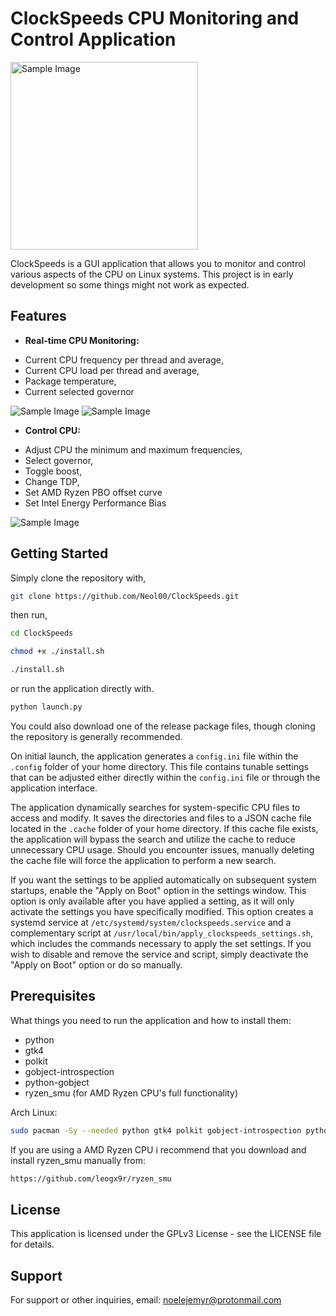 # ClockSpeeds CPU Monitoring and Control Application

<img src="icon/ClockSpeeds-Icon-hi.png" alt="Sample Image" width="300" height="300">

ClockSpeeds is a GUI application that allows you to monitor and control various aspects of the CPU on Linux systems.
This project is in early development so some things might not work as expected.

## Features

- **Real-time CPU Monitoring:** 
* Current CPU frequency per thread and average,
* Current CPU load per thread and average,
* Package temperature,
* Current selected governor

<img src="images/ClockSpeeds-Preview.png" alt="Sample Image">

<img src="images/ClockSpeeds-Preview2.png" alt="Sample Image">

- **Control CPU:** 
* Adjust CPU the minimum and maximum frequencies,
* Select governor,
* Toggle boost,
* Change TDP,
* Set AMD Ryzen PBO offset curve
* Set Intel Energy Performance Bias

<img src="images/ClockSpeeds-Preview1.png" alt="Sample Image">

## Getting Started

Simply clone the repository with,

```sh
git clone https://github.com/Neol00/ClockSpeeds.git
```

then run,

```sh
cd ClockSpeeds
```

```sh
chmod +x ./install.sh
```

```sh
./install.sh
```

or run the application directly with.

```sh
python launch.py
```

You could also download one of the release package files, though cloning the repository is generally recommended.

On initial launch, the application generates a `config.ini` file within the `.config` folder of your home directory. This file contains tunable settings that can be adjusted either directly within the `config.ini` file or through the application interface.

The application dynamically searches for system-specific CPU files to access and modify. It saves the directories and files to a JSON cache file located in the `.cache` folder of your home directory. If this cache file exists, the application will bypass the search and utilize the cache to reduce unnecessary CPU usage. Should you encounter issues, manually deleting the cache file will force the application to perform a new search.

If you want the settings to be applied automatically on subsequent system startups, enable the "Apply on Boot" option in the settings window. This option is only available after you have applied a setting, as it will only activate the settings you have specifically modified. This option creates a systemd service at `/etc/systemd/system/clockspeeds.service` and a complementary script at `/usr/local/bin/apply_clockspeeds_settings.sh`, which includes the commands necessary to apply the set settings. If you wish to disable and remove the service and script, simply deactivate the "Apply on Boot" option or do so manually.

## Prerequisites

What things you need to run the application and how to install them:

* python
* gtk4
* polkit
* gobject-introspection
* python-gobject
* ryzen_smu (for AMD Ryzen CPU's full functionality)

Arch Linux:

```sh
sudo pacman -Sy --needed python gtk4 polkit gobject-introspection python-gobject
```

If you are using a AMD Ryzen CPU i recommend that you download and install ryzen_smu manually from:
```sh
https://github.com/leogx9r/ryzen_smu
```

## License

This application is licensed under the GPLv3 License - see the LICENSE file for details.

## Support

For support or other inquiries, email: noelejemyr@protonmail.com
